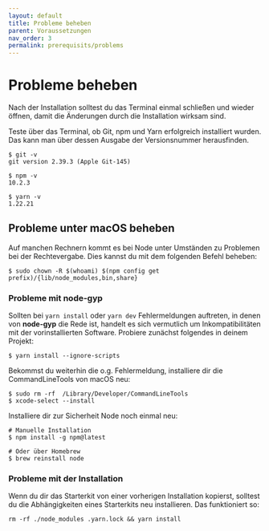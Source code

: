 ```yaml
---
layout: default
title: Probleme beheben
parent: Voraussetzungen
nav_order: 3
permalink: prerequisits/problems
---
```


# Probleme beheben

Nach der Installation solltest du das Terminal einmal schließen und wieder öffnen, damit die Änderungen durch die Installation wirksam sind.

Teste über das Terminal, ob Git, npm und Yarn erfolgreich installiert wurden. Das kann man über dessen Ausgabe der Versionsnummer herausfinden.

```shell
$ git -v
git version 2.39.3 (Apple Git-145)

$ npm -v
10.2.3

$ yarn -v
1.22.21
```

## Probleme unter macOS beheben

Auf manchen Rechnern kommt es bei Node unter Umständen zu Problemen bei der Rechtevergabe. Dies kannst du mit dem folgenden Befehl beheben:

```shell
$ sudo chown -R $(whoami) $(npm config get prefix)/{lib/node_modules,bin,share}
```

### Probleme mit node-gyp

Sollten bei `yarn install` oder `yarn dev` Fehlermeldungen auftreten, in denen von **node-gyp** die Rede ist, handelt es sich vermutlich um Inkompatibilitäten mit der vorinstallierten Software. Probiere zunächst folgendes in deinem Projekt:

```shell
$ yarn install --ignore-scripts
```

Bekommst du weiterhin die o.g. Fehlermeldung, installiere dir die CommandLineTools von macOS neu:

```shell
$ sudo rm -rf  /Library/Developer/CommandLineTools
$ xcode-select --install
```

Installiere dir zur Sicherheit Node noch einmal neu:

```shell
# Manuelle Installation
$ npm install -g npm@latest

# Oder über Homebrew
$ brew reinstall node
```

### Probleme mit der Installation

Wenn du dir das Starterkit von einer vorherigen Installation kopierst, solltest du die Abhängigkeiten eines Starterkits neu installieren. Das funktioniert so:

`rm -rf ./node_modules .yarn.lock && yarn install`

